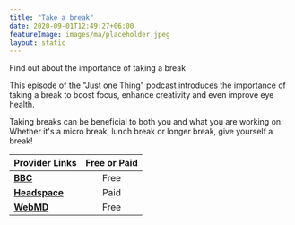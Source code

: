 ```yaml
---
title: "Take a break"
date: 2020-09-01T12:49:27+06:00
featureImage: images/ma/placeholder.jpeg
layout: static
---
```


Find out about the importance of taking a break

This episode of the "Just one Thing" podcast introduces the importance of taking a break to boost focus, enhance creativity and even improve eye health.

Taking breaks can be beneficial to both you and what you are working on. Whether it's a micro break, lunch break or longer break, give yourself a break!

| Provider Links      | Free or Paid  |  
| :-----------          | :--------------:      |  
| [**BBC**](https://www.bbc.co.uk/programmes/m0018p32) | Free | 
| [**Headspace**](https://www.headspace.com/meditation/5-minute-meditation) | Paid | 
| [**WebMD**](https://www.webmd.com/fitness-exercise/video/office-exercises-in-5-minutes) | Free | 
  

<br/><br/>






